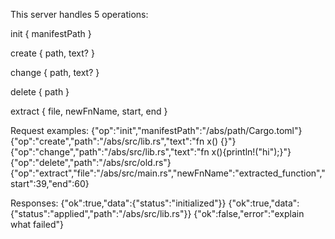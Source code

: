 This server handles 5 operations:

init { manifestPath }

create { path, text? }

change { path, text? }

delete { path }

extract { file, newFnName, start, end }

Request examples:
{"op":"init","manifestPath":"/abs/path/Cargo.toml"}
{"op":"create","path":"/abs/src/lib.rs","text":"fn x() {}"}
{"op":"change","path":"/abs/src/lib.rs","text":"fn x(){println!(\"hi\");}"}
{"op":"delete","path":"/abs/src/old.rs"}
{"op":"extract","file":"/abs/src/main.rs","newFnName":"extracted_function","start":39,"end":60}


Responses:
{"ok":true,"data":{"status":"initialized"}}
{"ok":true,"data":{"status":"applied","path":"/abs/src/lib.rs"}}
{"ok":false,"error":"explain what failed"}
